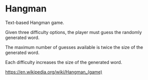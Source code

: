 Hangman
=======

Text-based Hangman game.

Given three difficulty options, the player must guess the randomly generated word.

The maximum number of guesses available is twice the size of the generated word.

Each difficulty increases the size of the generated word.

https://en.wikipedia.org/wiki/Hangman_(game)
